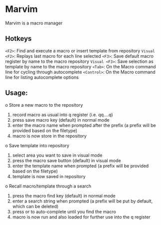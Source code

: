 # Marvim #

Marvim is a macro manager

Hotkeys 
-----------
`<F2>`: Find and execute a macro or insert template from repository
`Visual <F2>`: Replays last macro for each line selected
`<F3>`: Save default macro register by name to the macro repository 
`Visual <F3>`: Save selection as template by name to the macro repository 
`<Tab>`: On the Macro command line for cycling through autocomplete
`<Control>`: On the Macro command line for listing autocomplete options

Usage:
----------
o Store a new macro to the repository

1)  record macro as usual into q register 
    (i.e. qq..<macro keystrokes>..q)
2)  press save macro key <F3> (default) in normal mode
3)  enter the macro name when prompted after the prefix 
    (a prefix will be provided based on the filetype)
4)  macro is now store in the repository

o Save template into repository

1)  select area you want to save in visual mode
2)  press the macro save button <F3> (default) in visual mode
3)  enter the template name when prompted
    (a prefix will be provided based on the filetype)
4)  template is now saved in repository

o Recall macro/template through a search

1)  press the macro find key <F2> (default) in normal mode
2)  enter a search string when prompted 
    (a prefix will be put by default, which can be deleted)
3)  press <Tab> or <Control-D> to auto-complete until you find the macro
4)  macro is now run and also loaded for further use into the q register

